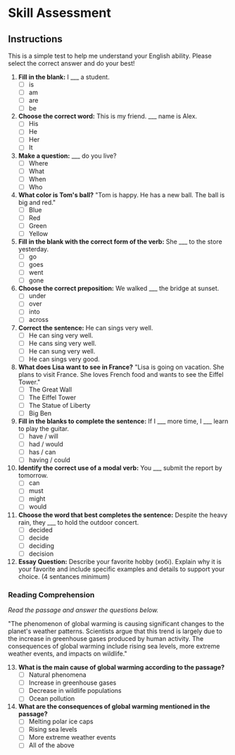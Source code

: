 # Skill Assessment

## Instructions

This is a simple test to help me understand your English ability.
Please select the correct answer and do your best!

1. **Fill in the blank:** I ___ a student.
   - [ ] is
   - [ ] am
   - [ ] are
   - [ ] be

2. **Choose the correct word:** This is my friend. ___ name is Alex.
   - [ ] His
   - [ ] He
   - [ ] Her
   - [ ] It

3. **Make a question:** ___ do you live?
   - [ ] Where
   - [ ] What
   - [ ] When
   - [ ] Who

4. **What color is Tom's ball?** "Tom is happy. He has a new ball. The ball is big and red."
   - [ ] Blue
   - [ ] Red
   - [ ] Green
   - [ ] Yellow

5. **Fill in the blank with the correct form of the verb:** She ___ to the store yesterday.
   - [ ] go
   - [ ] goes
   - [ ] went
   - [ ] gone

6. **Choose the correct preposition:** We walked ___ the bridge at sunset.
   - [ ] under
   - [ ] over
   - [ ] into
   - [ ] across

7. **Correct the sentence:** He can sings very well.
   - [ ] He can sing very well.
   - [ ] He cans sing very well.
   - [ ] He can sung very well.
   - [ ] He can sings very good.

8. **What does Lisa want to see in France?** "Lisa is going on vacation. She plans to visit France. She loves French food and wants to see the Eiffel Tower."
   - [ ] The Great Wall
   - [ ] The Eiffel Tower
   - [ ] The Statue of Liberty
   - [ ] Big Ben

9. **Fill in the blanks to complete the sentence:** If I ___ more time, I ___ learn to play the guitar.
    - [ ] have / will
    - [ ] had / would
    - [ ] has / can
    - [ ] having / could

10. **Identify the correct use of a modal verb:** You ___ submit the report by tomorrow.
    - [ ] can
    - [ ] must
    - [ ] might
    - [ ] would

11. **Choose the word that best completes the sentence:** Despite the heavy rain, they ___ to hold the outdoor concert.
    - [ ] decided
    - [ ] decide
    - [ ] deciding
    - [ ] decision

12. **Essay Question:** Describe your favorite hobby (хобі). Explain why it is your favorite and include specific examples and details to support your choice. (4 sentances minimum)





### Reading Comprehension

*Read the passage and answer the questions below.*

"The phenomenon of global warming is causing significant changes to the planet's weather patterns. Scientists argue that this trend is largely due to the increase in greenhouse gases produced by human activity. The consequences of global warming include rising sea levels, more extreme weather events, and impacts on wildlife."

13. **What is the main cause of global warming according to the passage?**
    - [ ] Natural phenomena
    - [ ] Increase in greenhouse gases
    - [ ] Decrease in wildlife populations
    - [ ] Ocean pollution

14. **What are the consequences of global warming mentioned in the passage?**
    - [ ] Melting polar ice caps
    - [ ] Rising sea levels
    - [ ] More extreme weather events
    - [ ] All of the above
